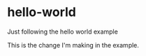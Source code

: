 # hello-world
Just following the hello world example

This is the change I'm making in the example.
